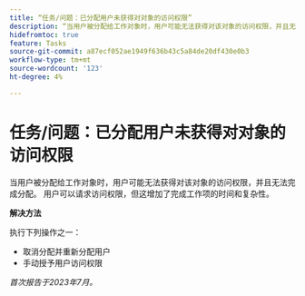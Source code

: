 ```yaml
---
title: “任务/问题：已分配用户未获得对对象的访问权限”
description: “当用户被分配给工作对象时，用户可能无法获得对该对象的访问权限，并且无法完成分配。 用户可以请求访问权限，但这增加了完成工作项的时间和复杂性。”
hidefromtoc: true
feature: Tasks
source-git-commit: a87ecf052ae1949f636b43c5a84de20df430e0b3
workflow-type: tm+mt
source-wordcount: '123'
ht-degree: 4%

---
```



# 任务/问题：已分配用户未获得对对象的访问权限

当用户被分配给工作对象时，用户可能无法获得对该对象的访问权限，并且无法完成分配。 用户可以请求访问权限，但这增加了完成工作项的时间和复杂性。

**解决方法**

执行下列操作之一：

* 取消分配并重新分配用户
* 手动授予用户访问权限

_首次报告于2023年7月。_
